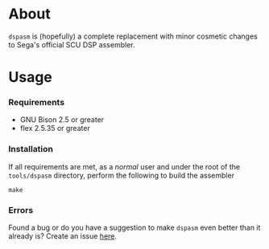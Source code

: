 About
=====

`dspasm` is (hopefully) a complete replacement with minor cosmetic changes to Sega's official SCU DSP assembler.

Usage
=====

### Requirements
 - GNU Bison 2.5 or greater
 - flex 2.5.35 or greater

### Installation
  If all requirements are met, as a _normal_ user and under the root of the `tools/dspasm` directory, perform the following to build the assembler

    make

### Errors

   Found a bug or do you have a suggestion to make `dspasm` even better than it already is? Create an issue [here][1].

[1]: https://github.com/mrkotfw/libyaul/issues
